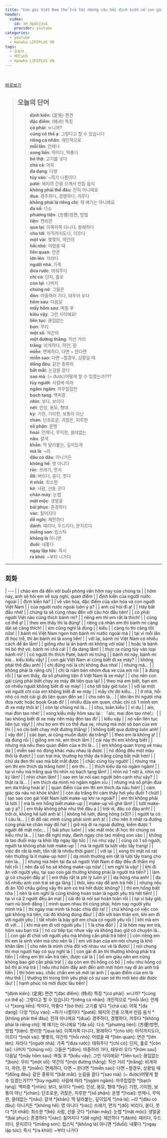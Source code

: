 ```yaml
---
title: "Con gái Việt Nam thử trả lời những câu hỏi định kiến về con gái Việt!!"
header:
  video:
    id: 3H_8pGGj3sA
    provider: youtube
categories:
  - youtube
  - Hanwha LIFEPLUS VN
tags:
  - 유튜브
  - 베트남어
  - Hanwha LIFEPLUS VN
---
```


<br>

[바로보기](https://www.youtube.com/watch?v=3H_8pGGj3sA)

> ## **오늘의 단어**
>> **định kiến**: (定見) 편견  
>> **đặc điểm**: (特点) 특징  
>> **có phải**: ㅂ니까?  
>> **cũng có thể ạ**: 그렇다고 할 수 있습니다  
>> **riêng cá nhân**: 개인적으로  
>> **mỗi lần**: 언제나  
>> **xong liền**: 딱이다, 딱좋다  
>> **bỏ thịt**: 고기를 넣다  
>> **chả cá**: 어묵  
>> **đa dạng**: 다양  
>> **tùy vào**: ~하기 나름이다  
>> **paté**: 돼지의 간을 으깨서 만듬 음식  
>> **không phải thế đâu**: 전혀 아니에요  
>> **đua**: 경주하다, 경쟁하다, 겨루다  
>> **không phải là riêng chị**: 제 얘기는 아니에요  
>> **đa số**: 다소  
>> **phương tiện**: (方便)방편, 방법  
>> **tiện**: 편리한  
>> **qua lại**: 이쪽저쪽 다니다, 왕래하다  
>> **cho tới**: 아직까지도다, 이르다  
>> **một vài**: 몇몇의, 약간의  
>> **hồi nhỏ**: 어렸을 때  
>> **liên quan**: 연관  
>> **lớn lên**: 자라다  
>> **người nhà**: 가족  
>> **đưa rước**: 태워주다  
>> **chỉ có**: 단지, 홀로  
>> **còn lại**: 나머지  
>> **chúng nó**: 그들은  
>> **đón**: 마중하러 가다, 태우러 오다  
>> **hôm sau**: 다음날  
>> **mấy hôm sau**: 며칠 후  
>> **kiểu vậy**: 그런 식이에요!  
>> **liên tục**: 끊임없는  
>> **bọn**: 무리  
>> **một số**: 약간의  
>> **một đường thẳng**: 직선 거리  
>> **trắng**: 비게하다, 하얀, 흰  
>> **miễn**: 면제하다, 다면 ~ 한다면  
>> **miễn sao**: 다면 ~할경우, 상황일 때  
>> **đồng đèu**: 같은 종류의  
>> **bắt mắt**: 눈길을 끌다  
>> **sao mà**: (~ được)어떻게 할 수 있겠는가???  
>> **tùy người**: 사람에 따라  
>> **ngăm ngăm**: 까무잡잡한  
>> **bạch tạng**: 백피증  
>> **nhìn**: 보다, 보이다  
>> **nét**: 인상, 용모, 형태  
>> **kỳ**: 기한, 기이한, 보통이 아닌  
>> **chán**: 단조로운, 귀찮은, 지루한  
>> **số phận**: 운명  
>> **hoài**: 언제나, 무익한, 쓸데없는  
>> **nâu**: 갈색  
>> **khắn**: 딱 달라붙는, 깊이있게  
>> **mà là**: ~라  
>> **đâu có đâu**: 아니거든  
>> **không hề**: 영 아니다  
>> **rác**: 쓰레기, 먼지  
>> **đổ**: 버리다, 쏟다, 붓다  
>> **ít nhất**: 최소한  
>> **kẻ**: 사람, 선을 긋다  
>> **chân mày**: 눈썹  
>> **mặt mộc**: 생얼굴  
>> **bái phục**: 존경하다  
>> **vác**: 짊어지다  
>> **đề nghị**: 제안하다  
>> **đánh**: 때리다, 두드리다, 문지르다  
>> **miếng son**: 립스틱  
>> **không là** 아니면  
>> **đuổi**: 내쫒다  
>> **ngay lập tức**: 즉시  
>> **ra khỏi**: ~부터 나가다  
---

## 회화

| --- |
| chào em đã đến với buổi phỏng vấn hôm nay của chúng ta |
| hôm nay, anh sẽ hỏi em về suy nghĩ, quan điểm |
| định kiến của người nước ngoài |
| định kiến hả? |
| về văn hóa, đặc điểm của văn hóa và con người Việt Nam |
| của người nước ngoài luôn ý ạ? |
| anh cứ hỏi đi ạ! |
| Hãy bắt đầu nhé! |
| chúng ta sẽ cùng nhau đến với câu hỏi đầu tiên! |
| có phải người Việt nào cũng thích bánh mì? |
| riêng em thì em rất là thích! |
| cũng có thể ạ! |
| theo em thấy thì là đúng! |
| riêng cá nhân em thì bánh mì càng dài sẽ càng thích! |
| em cũng nghĩ là đúng |
| kiểu |
| càng to thì càng tốt nữa! |
| bánh mì Việt Nam ngon hơn bánh mì nướic ngoài mà |
| tại vì mỗi lần đi học trễ, thì ăn bánh mì là xong liền! |
| với lại, bánh mì Việt Nam có nhiều cách để ăn lắm! |
| giống như là ăn bánh mì không với sữa! |
| hoặc là bánh mì bỏ thịt vô, bánh mì chả cá! |
| đa dạng lắm! |
| thực ra cũng tùy vào loại bánh mì! |
| có người thì thích Paté, bánh mì trứng |
| bánh mì này, bánh mì kia... kiểu kiểu vậy! |
| con gái Việt Nam ai cũng biết đi xe máy? |
| không phải thế đâu anh! |
| chị đừng nói là chị không đua nha! |
| nhưng mà... |
| không phải là riêng chị |
| chị là nằm bên nhóm đua xe của em rồi |
| à đúng rồi |
| tại em thấy, đa số phương tiện ở Việt Nam là xe máy! |
| cho nên con gái cũng phải biết chạy xe máy đẻ tiện qua lại! |
| theo mà em biết, bạn em có nhiều người không biết đi xe máy! |
| cho tới bây giờ luôn |
| với lại một vài người chị của em không biết đi xe máy |
| mấy chị đó kiểu... |
| ở nhà, hồi nhỏ có một cái gì đó liên quan đến xe |
| cho nên là... |
| lớn lên thì người nhà đưa rước hoặc book Grab đi! |
| nhiều đứa em quen, chắc chỉ có 1 mình em đi xe máy thôi à! |
| còn lại chúng nó là... |
| chịu, toàn kiểu |
| ví dụ |
| alo, mai đón tao nhé! |
| xong kiểu mấy hôm sau lại : 『alo, mai đón tao nhé!』 |
| tao không biết đi xe máy nên mày đón tao đi! |
| kiểu vậy |
| nó vẫn liên tục liên tục vậy! |
| như bọ em thì có thể đua xe, nhưng mà một số bạn của em thì |
| nó chỉ biết chạy một đường thẳng! |
| không biết qua đường luôn anh! |
| vậy đó! |
| các bạn, ai cũng muốn được da trắng? |
| theo em là không ạ! |
| dạ đúng rồi |
| giống em nè, em thích lắm |
| cái này thì em không biết |
| nhưng mà nếu theo quan điểm của e thì là... |
| em không quan trọng về màu da |
| miễn sao nó đừng khác màu nhau là được |
| nó đồng đều một màu thôi là được! |
| con trai mà, thường họ thấy da trắng cũng bắt mắt hơn! |
| chứ da đen thì sao mà bắt mắt được |
| chắc cũng tùy người! |
| nhưng mà em thì em thích da trắng hơn! |
| em thì... |
| thích kiểu da nó ngăm ngăm! |
| tại vì nếu mà trắng quá thì nhìn nó bạch tạng lắm! |
| nhìn nó 1 nét à, nhìn nó kỳ lắm! |
| nhìn chán lắm! |
| sao em lại nói sao người bên cạnh như vậy? |
| thật ra là... |
| em thích da mình nó ngăm ngăm xíu |
| nhưng mà số phận đưa em da trắng hoài à! |
| quan điểm của em thì em thích da nâu hơn! |
| cảm giác da nâu nó khỏe khắn! |
| còn da trắng thì cảm thấy hơi yếu đuối 1 chút! |
| tạo sao con gái Việt Nam lười make-up khi ra ngoài? |
| em thì không phải là lười |
| mà là em hổng biết make-up |
| make-up vô ghê lắm! |
| lười make-up ý ạ? |
| em thấy không phải như thế đâu ạ |
| trời ơi, đâu có đâu anh! |
| trời ơi, không hề lười anh à! |
| không hề lười, đúng hông (x3)? |
| người ta có 1 câu là... |
| đi đổ rác mình cũng phải xinh anh à! |
| cho nên ít nhất ra đường cũng phải kẻ chân mày đồ ha! |
| giờ mà đi ra ngoài đường, kiếm được 1 người để mặt mộc... |
| bái phục luôn! |
| vác mặt mộc đi học thì chúng nó kiểu như là... |
| tao đề nghị mày, đánh ngay cho tao miếng son vào |
| không là tao đuổi mày ra khỏi lớp ngay lập tức |
| nó như vậy |
| cũng có 1 số người, người ta không phải lười make-up |
| mà là người ta lười việc tẩy trang! |
| việc đó rất là mệt, tốn rất là nhiều thời gian! |
| với lại |
| xong thì mặt nó rát nên thường là ít make-up hơn! |
| dạ mình thường em rất là lười tẩy trang cho nên là... |
| nhưng mà hiện tại đa số người Việt Nam ở đây đều đi thẩm mỹ hết rồi |
| nên đa số họ sẽ không make-up nữa! |
| em nghĩ là vậy! |
| khi đi ăn với người yêu, tại sao con gái thường không phải là người trả tiền? |
| làm gì có chuyện đấy ạ! |
| em thấy rất là phi lý luôn ý! |
| dạ hông nha anh! |
| đa số nhiều anh con trai sẽ ga lăng |
| thôi, kèo này để anh trả hết |
| nhưng nếu đi ăn 100 chầu giống vậy thì anh có trả hết được không? |
| thì em hổng biết nha |
| nên là em nghĩ là cũng không hoàn toàn là người yêu trả hết tiền! |
| tại vì cả 2 người đều ăn mà! |
| cái đó là nói sai hoàn toàn rồi |
| tại vì bây giờ, nam nũ bình đẳng |
| mình quen nhau thì cũng phải, hôm nay người yêu mình trả |
| thì ngày mai mình tả hoặc chia đôi ra! |
| chứ không có việc con gái không trả tiền, cái đó không đúng đâu! |
| đối với bản thân em, khi em đi với người yêu |
| tất nhiên là bây giờ em chưa có người yêu rồi |
| khi mà em đi với... |
| khi mà em đi với người yêu |
| 1 là chia đôi! |
| 2 là hôm nay em trả, hôm sau bạn trả |
| nó cứ tiếp tục nhue vậy và không bao giờ có chuyện là... |
| con gái đi chơi với người yêu mà không cần phải trả tiền! |
| còn riêng em thì em là sinh viên mà cho nên là |
| em với bạn của em nói chung là khó khăn lắm |
| cho nên là mình chia đôi với nhau vui vẻ là được! |
| nói chung thì mọi người hay có suy nghĩ là |
| con gái đi ăn thì thường không phải trả tiền |
| riêng em thì vẫn trả tiền, được cái là |
| bồ em giàu nên em cũng không bao giờ cần phải trả! |
| dạ còn em thì hổng có bồ |
| nếu như hổng có bồ thì ai mà trả |
| nếu như hôm đấy anh đến anh mời hôm nay đi ăn anh trả tiền |
| thì hôm sau, chắc chắn em sẽ mời lại anh |
| quan điểm của em là như thế |
| thường thì trong tình yêu phải có sự san sẻ thì mới kéo dài được lâu! |
| hạnh phúc nó mới được lâu bền! |


*[định kiến]: (定見) 편견
*[đặc điểm]: (特点) 특징
*[có phải]: ㅂ니까?
*[cũng có thể ạ]: 그렇다고 할 수 있습니다
*[riêng cá nhân]: 개인적으로
*[mỗi lần]: 언제나
*[xong liền]: 딱이다, 딱좋다
*[bỏ thịt]: 고기를 넣다
*[chả cá]: 어묵
*[đa dạng]: 다양
*[tùy vào]: ~하기 나름이다
*[paté]: 돼지의 간을 으깨서 만듬 음식
*[không phải thế đâu]: 전혀 아니에요
*[đua]: 경주하다, 경쟁하다, 겨루다
*[không phải là riêng chị]: 제 얘기는 아니에요
*[đa số]: 다소
*[phương tiện]: (方便)방편, 방법
*[tiện]: 편리한
*[qua lại]: 이쪽저쪽 다니다, 왕래하다
*[cho tới]: 아직까지도다, 이르다
*[một vài]: 몇몇의, 약간의
*[hồi nhỏ]: 어렸을 때
*[liên quan]: 연관
*[lớn lên]: 자라다
*[người nhà]: 가족
*[đưa rước]: 태워주다
*[chỉ có]: 단지, 홀로
*[còn lại]: 나머지
*[chúng nó]: 그들은
*[đón]: 마중하러 가다, 태우러 오다
*[hôm sau]: 다음날
*[mấy hôm sau]: 며칠 후
*[kiểu vậy]: 그런 식이에요!
*[liên tục]: 끊임없는
*[bọn]: 무리
*[một số]: 약간의
*[một đường thẳng]: 직선 거리
*[trắng]: 비게하다, 하얀, 흰
*[miễn]: 면제하다, 다면 ~ 한다면
*[miễn sao]: 다면 ~할경우, 상황일 때
*[đồng đèu]: 같은 종류의
*[bắt mắt]: 눈길을 끌다
*[sao mà]: (~ được)어떻게 할 수 있겠는가???
*[tùy người]: 사람에 따라
*[ngăm ngăm]: 까무잡잡한
*[bạch tạng]: 백피증
*[nhìn]: 보다, 보이다
*[nét]: 인상, 용모, 형태
*[kỳ]: 기한, 기이한, 보통이 아닌
*[chán]: 단조로운, 귀찮은, 지루한
*[số phận]: 운명
*[hoài]: 언제나, 무익한, 쓸데없는
*[nâu]: 갈색
*[khắn]: 딱 달라붙는, 깊이있게
*[mà là]: ~라
*[đâu có đâu]: 아니거든
*[không hề]: 영 아니다
*[rác]: 쓰레기, 먼지
*[đổ]: 버리다, 쏟다, 붓다
*[ít nhất]: 최소한
*[kẻ]: 사람, 선을 긋다
*[chân mày]: 눈썹
*[mặt mộc]: 생얼굴
*[bái phục]: 존경하다
*[vác]: 짊어지다
*[đề nghị]: 제안하다
*[đánh]: 때리다, 두드리다, 문지르다
*[miếng son]: 립스틱
*[không là] 아니면
*[đuổi]: 내쫒다
*[ngay lập tức]: 즉시
*[ra khỏi]: ~부터 나가다